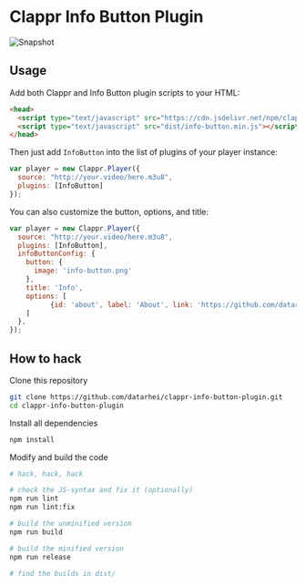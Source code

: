 # Clappr Info Button Plugin

![Snapshot](../master/snapshot.png)

## Usage

Add both Clappr and Info Button plugin scripts to your HTML:

```html
<head>
  <script type="text/javascript" src="https://cdn.jsdelivr.net/npm/clappr@latest/dist/clappr.min.js"></script>
  <script type="text/javascript" src="dist/info-button.min.js"></script>
</head>
```

Then just add `InfoButton` into the list of plugins of your player instance:

```javascript
var player = new Clappr.Player({
  source: "http://your.video/here.m3u8",
  plugins: [InfoButton]
});
```

You can also customize the button, options, and title:

```javascript
var player = new Clappr.Player({
  source: "http://your.video/here.m3u8",
  plugins: [InfoButton],
  infoButtonConfig: {
    button: {
      image: 'info-button.png'
    },
    title: 'Info',
    options: [
          {id: 'about', label: 'About', link: 'https://github.com/datarhei/clappr-info-button-plugin'},
    ]
  },
});
```

## How to hack

Clone this repository

```bash
git clone https://github.com/datarhei/clappr-info-button-plugin.git
cd clappr-info-button-plugin
```

Install all dependencies

```bash
npm install
```

Modify and build the code

```bash
# hack, hack, hack

# check the JS-syntax and fix it (optionally)
npm run lint
npm run lint:fix

# build the unminified version
npm run build

# build the minified version
npm run release

# find the builds in dist/
```

